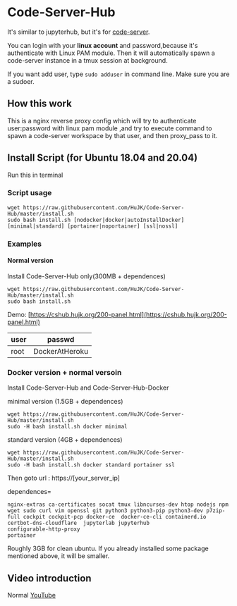 # Code-Server-Hub
It's similar to jupyterhub, but it's for [code-server](https://github.com/cdr/code-server).

You can login with your **linux account** and password,because it's authenticate with Linux PAM module. 
Then it will automatically spawn a code-server instance in a tmux session at background.

If you want add user, type ```sudo adduser``` in command line. Make sure you are a sudoer.

## How this work
This is a nginx reverse proxy config which will try to authenticate user:password with linux pam module ,and try to execute command to spawn a code-server workspace by that user, and then proxy_pass to it.

## Install Script (for Ubuntu 18.04 and 20.04)
Run this in terminal

### Script usage
```
wget https://raw.githubusercontent.com/HuJK/Code-Server-Hub/master/install.sh
sudo bash install.sh [nodocker|docker|autoInstallDocker] [minimal|standard] [portainer|noportainer] [ssl|nossl]
```
### Examples
#### Normal version

Install Code-Server-Hub only(300MB + dependences)

```
wget https://raw.githubusercontent.com/HuJK/Code-Server-Hub/master/install.sh
sudo bash install.sh
```
Demo:
[https://cshub.hujk.org/200-panel.html](https://cshub.hujk.org/200-panel.html) 


user|passwd
----|---------------
root|DockerAtHeroku

### Docker version + normal versoin

Install Code-Server-Hub and Code-Server-Hub-Docker

minimal version (1.5GB + dependences)
```
wget https://raw.githubusercontent.com/HuJK/Code-Server-Hub/master/install.sh
sudo -H bash install.sh docker minimal
```

standard version (4GB + dependences)
```
wget https://raw.githubusercontent.com/HuJK/Code-Server-Hub/master/install.sh
sudo -H bash install.sh docker standard portainer ssl
```

Then goto url : https://\[your_server_ip\]


dependences=
```
nginx-extras ca-certificates socat tmux libncurses-dev htop nodejs npm wget sudo curl vim openssl git python3 python3-pip python3-dev p7zip-full cockpit cockpit-pcp docker-ce  docker-ce-cli containerd.io
certbot-dns-cloudflare  jupyterlab jupyterhub
configurable-http-proxy
portainer
```
Roughly 3GB for clean ubuntu. If you already installed some package mentioned above, it will be smaller.

## Video introduction

Normal [YouTube](https://www.youtube.com/watch?v=d66OmV22UFI)

